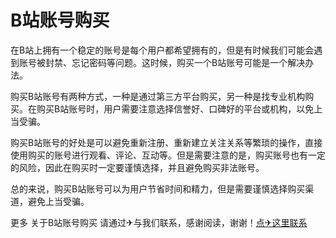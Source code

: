 # B站账号购买

在B站上拥有一个稳定的账号是每个用户都希望拥有的，但是有时候我们可能会遇到账号被封禁、忘记密码等问题。这时候，购买一个B站账号可能是一个解决办法。

购买B站账号有两种方式，一种是通过第三方平台购买，另一种是找专业机构购买。在购买B站账号时，用户需要注意选择信誉好、口碑好的平台或机构，以免上当受骗。

购买B站账号的好处是可以避免重新注册、重新建立关注关系等繁琐的操作，直接使用购买的账号进行观看、评论、互动等。但是需要注意的是，购买账号也有一定的风险，因此在购买时一定要谨慎选择，并且避免购买非法账号。

总的来说，购买B站账号可以为用户节省时间和精力，但是需要谨慎选择购买渠道，避免上当受骗。

更多 关于B站账号购买 请通过✈与我们联系，感谢阅读，谢谢！[点✈这里联系](https://abc.k02.cc)